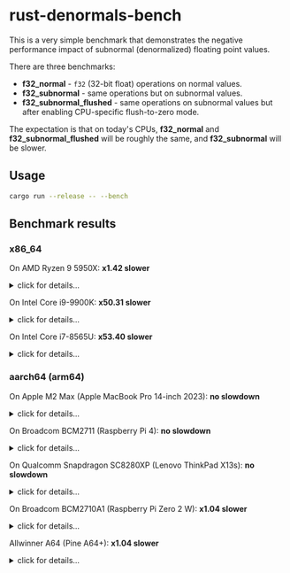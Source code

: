 # rust-denormals-bench

This is a very simple benchmark that demonstrates the negative performance impact of subnormal (denormalized)
floating point values.

There are three benchmarks:

* **f32_normal** - `f32` (32-bit float) operations on normal values.
* **f32_subnormal** - same operations but on subnormal values.
* **f32_subnormal_flushed** - same operations on subnormal values but after enabling CPU-specific flush-to-zero mode.

The expectation is that on today's CPUs, **f32_normal** and **f32_subnormal_flushed** will be roughly the same, and
**f32_subnormal** will be slower.

## Usage

```bash
cargo run --release -- --bench
```

## Benchmark results

### x86_64

On AMD Ryzen 9 5950X: **x1.42 slower** <details><summary>click for details...</summary>

```text
f32_normal              time:   [737.13 ps 738.15 ps 739.04 ps]
                        change: [−0.4379% −0.1178% +0.2679%] (p = 0.53 > 0.05)
                        No change in performance detected.
Found 7 outliers among 100 measurements (7.00%)
  4 (4.00%) low severe
  3 (3.00%) low mild

f32_subnormal           time:   [1.0497 ns 1.0508 ns 1.0520 ns]
                        change: [−0.5409% −0.4133% −0.2375%] (p = 0.00 < 0.05)
                        Change within noise threshold.
Found 4 outliers among 100 measurements (4.00%)
  3 (3.00%) high mild
  1 (1.00%) high severe

f32_subnormal_flushed   time:   [729.36 ps 731.19 ps 733.08 ps]
                        change: [−0.0247% +0.2937% +0.6087%] (p = 0.07 > 0.05)
                        No change in performance detected.
Found 1 outliers among 100 measurements (1.00%)
  1 (1.00%) low mild

#rustc -vV
rustc 1.89.0 (29483883e 2025-08-04) (Fedora 1.89.0-2.fc42)
binary: rustc
commit-hash: 29483883eed69d5fb4db01964cdf2af4d86e9cb2
commit-date: 2025-08-04
host: x86_64-unknown-linux-gnu
release: 1.89.0
LLVM version: 20.1.8
```
</details>

On Intel Core i9-9900K: **x50.31 slower** <details><summary>click for details...</summary>

```text
f32_normal              time:   [697.17 ps 697.95 ps 698.83 ps]
Found 6 outliers among 100 measurements (6.00%)
  1 (1.00%) low mild
  2 (2.00%) high mild
  3 (3.00%) high severe

f32_subnormal           time:   [35.085 ns 35.114 ns 35.148 ns]
Found 8 outliers among 100 measurements (8.00%)
  2 (2.00%) high mild
  6 (6.00%) high severe

f32_subnormal_flushed   time:   [686.81 ps 688.20 ps 690.18 ps]
Found 4 outliers among 100 measurements (4.00%)
  2 (2.00%) high mild
  2 (2.00%) high severe

# rustc -vV
rustc 1.89.0 (29483883e 2025-08-04) (Fedora 1.89.0-2.fc41)
binary: rustc
commit-hash: 29483883eed69d5fb4db01964cdf2af4d86e9cb2
commit-date: 2025-08-04
host: x86_64-unknown-linux-gnu
release: 1.89.0
LLVM version: 19.1.7
```
</details>

On Intel Core i7-8565U: **x53.40 slower** <details><summary>click for details...</summary>

```text
f32_normal              time:   [842.54 ps 846.25 ps 853.96 ps]
Found 9 outliers among 100 measurements (9.00%)
  1 (1.00%) low severe
  4 (4.00%) low mild
  1 (1.00%) high mild
  3 (3.00%) high severe

f32_subnormal           time:   [38.214 ns 38.237 ns 38.259 ns]
Found 6 outliers among 100 measurements (6.00%)
  4 (4.00%) high mild
  2 (2.00%) high severe

f32_subnormal_flushed   time:   [806.57 ps 806.97 ps 807.38 ps]
Found 7 outliers among 100 measurements (7.00%)
  1 (1.00%) low severe
  2 (2.00%) high mild
  4 (4.00%) high severe

#rustc -vV
rustc 1.89.0 (29483883e 2025-08-04) (Fedora 1.89.0-2.fc42)
binary: rustc
commit-hash: 29483883eed69d5fb4db01964cdf2af4d86e9cb2
commit-date: 2025-08-04
host: x86_64-unknown-linux-gnu
release: 1.89.0
LLVM version: 20.1.8
```
</details>

### aarch64 (arm64)

On Apple M2 Max (Apple MacBook Pro 14-inch 2023): **no slowdown** <details><summary>click for details...</summary>

```text
f32_normal              time:   [654.07 ps 654.11 ps 654.15 ps]
Found 10 outliers among 100 measurements (10.00%)
  2 (2.00%) low mild
  5 (5.00%) high mild
  3 (3.00%) high severe

f32_subnormal           time:   [653.40 ps 653.46 ps 653.53 ps]
Found 11 outliers among 100 measurements (11.00%)
  1 (1.00%) low severe
  2 (2.00%) low mild
  4 (4.00%) high mild
  4 (4.00%) high severe

f32_subnormal_flushed   time:   [653.34 ps 653.41 ps 653.51 ps]
Found 9 outliers among 100 measurements (9.00%)
  2 (2.00%) low severe
  2 (2.00%) low mild
  2 (2.00%) high mild
  3 (3.00%) high severe

#rustc -vV
rustc 1.89.0 (29483883e 2025-08-04) (Fedora 1.89.0-2.fc42)
binary: rustc
commit-hash: 29483883eed69d5fb4db01964cdf2af4d86e9cb2
commit-date: 2025-08-04
host: aarch64-unknown-linux-gnu
release: 1.89.0
LLVM version: 20.1.8
```
</details>

On Broadcom BCM2711 (Raspberry Pi 4): **no slowdown** <details><summary>click for details...</summary>

```text
f32_normal              time:   [3.3524 ns 3.3537 ns 3.3553 ns]
Found 10 outliers among 100 measurements (10.00%)
  3 (3.00%) high mild
  7 (7.00%) high severe

f32_subnormal           time:   [3.3511 ns 3.3515 ns 3.3520 ns]
Found 8 outliers among 100 measurements (8.00%)
  4 (4.00%) high mild
  4 (4.00%) high severe

f32_subnormal_flushed   time:   [3.3532 ns 3.3537 ns 3.3542 ns]
Found 6 outliers among 100 measurements (6.00%)
  2 (2.00%) high mild
  4 (4.00%) high severe

#rustc -vV
rustc 1.89.0 (29483883e 2025-08-04) (Fedora 1.89.0-2.fc42)
binary: rustc
commit-hash: 29483883eed69d5fb4db01964cdf2af4d86e9cb2
commit-date: 2025-08-04
host: aarch64-unknown-linux-gnu
release: 1.89.0
LLVM version: 20.1.8
```
</details>

On Qualcomm Snapdragon SC8280XP (Lenovo ThinkPad X13s): **no slowdown** <details><summary>click for details...</summary>

```text
f32_normal              time:   [786.49 ps 786.74 ps 787.02 ps]
Found 5 outliers among 100 measurements (5.00%)
  1 (1.00%) low mild
  2 (2.00%) high mild
  2 (2.00%) high severe

f32_subnormal           time:   [787.63 ps 787.77 ps 787.96 ps]
Found 11 outliers among 100 measurements (11.00%)
  5 (5.00%) low severe
  3 (3.00%) high mild
  3 (3.00%) high severe

f32_subnormal_flushed   time:   [786.92 ps 786.97 ps 787.03 ps]
Found 11 outliers among 100 measurements (11.00%)
  5 (5.00%) low severe
  1 (1.00%) low mild
  2 (2.00%) high mild
  3 (3.00%) high severe

#rustc -vV
rustc 1.89.0 (29483883e 2025-08-04) (Fedora 1.89.0-2.fc42)
binary: rustc
commit-hash: 29483883eed69d5fb4db01964cdf2af4d86e9cb2
commit-date: 2025-08-04
host: aarch64-unknown-linux-gnu
release: 1.89.0
LLVM version: 20.1.8
```
</details>

On Broadcom BCM2710A1 (Raspberry Pi Zero 2 W): **x1.04 slower** <details><summary>click for details...</summary>

```text
f32_normal              time:   [22.182 ns 22.195 ns 22.213 ns]
Found 10 outliers among 100 measurements (10.00%)
  6 (6.00%) high mild
  4 (4.00%) high severe

f32_subnormal           time:   [23.187 ns 23.194 ns 23.203 ns]
Found 15 outliers among 100 measurements (15.00%)
  4 (4.00%) high mild
  11 (11.00%) high severe

f32_subnormal_flushed   time:   [22.205 ns 22.225 ns 22.248 ns]
Found 10 outliers among 100 measurements (10.00%)
  6 (6.00%) high mild
  4 (4.00%) high severe

#rustc -vV
rustc 1.89.0 (29483883e 2025-08-04) (Fedora 1.89.0-2.fc42)
binary: rustc
commit-hash: 29483883eed69d5fb4db01964cdf2af4d86e9cb2
commit-date: 2025-08-04
host: aarch64-unknown-linux-gnu
release: 1.89.0
LLVM version: 20.1.8
```
</details>

Allwinner A64 (Pine A64+): **x1.04 slower** <details><summary>click for details...</summary>

```text
f32_normal              time:   [21.889 ns 21.891 ns 21.894 ns]
Found 6 outliers among 100 measurements (6.00%)
  1 (1.00%) low mild
  2 (2.00%) high mild
  3 (3.00%) high severe

f32_subnormal           time:   [22.881 ns 22.884 ns 22.888 ns]
Found 8 outliers among 100 measurements (8.00%)
  2 (2.00%) low mild
  4 (4.00%) high mild
  2 (2.00%) high severe

f32_subnormal_flushed   time:   [21.887 ns 21.889 ns 21.892 ns]
Found 9 outliers among 100 measurements (9.00%)
  2 (2.00%) low mild
  4 (4.00%) high mild
  3 (3.00%) high severe

#rustc -vV
rustc 1.89.0 (29483883e 2025-08-04) (Fedora 1.89.0-2.fc42)
binary: rustc
commit-hash: 29483883eed69d5fb4db01964cdf2af4d86e9cb2
commit-date: 2025-08-04
host: aarch64-unknown-linux-gnu
release: 1.89.0
LLVM version: 20.1.8
```
</details>
